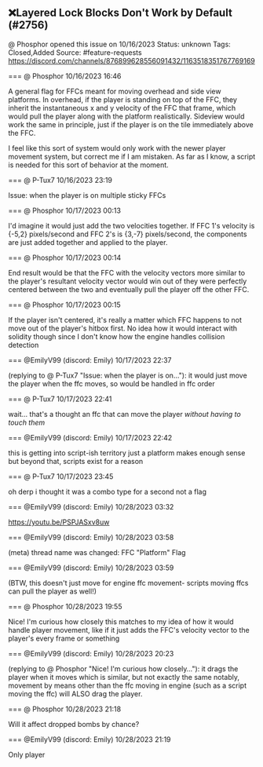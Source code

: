 ## ❌Layered Lock Blocks Don't Work by Default (#2756)
@ Phosphor opened this issue on 10/16/2023
Status: unknown
Tags: Closed,Added
Source: #feature-requests https://discord.com/channels/876899628556091432/1163518351767769169


=== @ Phosphor 10/16/2023 16:46

A general flag for FFCs meant for moving overhead and side view platforms. In overhead, if the player is standing on top of the FFC, they inherit the instantaneous x and y velocity of the FFC that frame, which would pull the player along with the platform realistically. Sideview would work the same in principle, just if the player is on the tile immediately above the FFC.

I feel like this sort of system would only work with the newer player movement system, but correct me if I am mistaken.
As far as I know, a script is needed for this sort of behavior at the moment.

=== @ P-Tux7 10/16/2023 23:19

Issue: when the player is on multiple sticky FFCs

=== @ Phosphor 10/17/2023 00:13

I'd imagine it would just add the two velocities together. If FFC 1's velocity is {-5,2} pixels/second and FFC 2's is {3,-7} pixels/second, the components are just added together and applied to the player.

=== @ Phosphor 10/17/2023 00:14

End result would be that the FFC with the velocity vectors more similar to the player's resultant velocity vector would win out of they were perfectly centered between the two and eventually pull the player off the other FFC.

=== @ Phosphor 10/17/2023 00:15

If the player isn't centered, it's really a matter which FFC happens to not move out of the player's hitbox first.
No idea how it would interact with solidity though since I don't know how the engine handles collision detection

=== @EmilyV99 (discord: Emily) 10/17/2023 22:37

(replying to @ P-Tux7 "Issue: when the player is on…"): it would just move the player when the ffc moves, so would be handled in ffc order

=== @ P-Tux7 10/17/2023 22:41

wait... that's a thought
an ffc that can move the player *without having to touch them*

=== @EmilyV99 (discord: Emily) 10/17/2023 22:42

this is getting into script-ish territory
just a platform makes enough sense
but beyond that, scripts exist for a reason

=== @ P-Tux7 10/17/2023 23:45

oh derp i thought it was a combo type for a second not a flag

=== @EmilyV99 (discord: Emily) 10/28/2023 03:32

https://youtu.be/PSPJASxv8uw

=== @EmilyV99 (discord: Emily) 10/28/2023 03:58

(meta) thread name was changed: FFC "Platform" Flag

=== @EmilyV99 (discord: Emily) 10/28/2023 03:59

(BTW, this doesn't just move for engine ffc movement- scripts moving ffcs can pull the player as well!)

=== @ Phosphor 10/28/2023 19:55

Nice! I'm curious how closely this matches to my idea of how it would handle player movement, like if it just adds the FFC's velocity vector to the player's every frame or something

=== @EmilyV99 (discord: Emily) 10/28/2023 20:23

(replying to @ Phosphor "Nice! I'm curious how closely…"): it drags the player when it moves
which is similar, but not exactly the same
notably, movement by means other than the ffc moving in engine (such as a script moving the ffc) will ALSO drag the player.

=== @ Phosphor 10/28/2023 21:18

Will it affect dropped bombs by chance?

=== @EmilyV99 (discord: Emily) 10/28/2023 21:19

Only player
